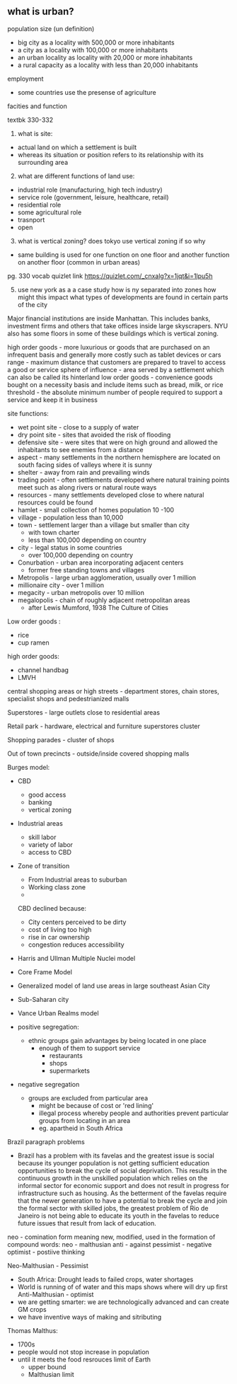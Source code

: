 ## what is urban?

population size (un definition)
- big city as a locality with 500,000 or more inhabitants
- a city as a locality with 100,000 or more inhabitants
- an urban locality as locality with 20,000 or more inhabitants
- a rural capacity as a locality with less than 20,000 inhabitants


employment
- some countries use the presense of agriculture

facities and function

textbk 330-332

1. what is site:
  - actual land on which a settlement is built
  - whereas its situation or position refers to its relationship with its surrounding area
2. what are different functions of land use:
- industrial role (manufacturing, high tech industry)
- service role (government, leisure, healthcare, retail)
- residential role
- some agricultural role
- trasnport
- open
3. what is vertical zoning? does tokyo use vertical zoning if so why
- same building is used for one function on one floor and another function on another floor (common in urban areas)

pg. 330 vocab quizlet link
https://quizlet.com/_cnxalg?x=1jqt&i=1lpu5h

5. use new york as a a case study how is ny separated into zones
how might this impact what types of developments are found in certain parts of the city

Major financial institutions are inside Manhattan. This includes banks, investment firms and others that take offices inside large skyscrapers. NYU also has some floors in some of these buildings which is vertical zoning.



high order goods - more luxurious or goods that are purchased on an infrequent basis and generally more costly such as tablet devices or cars
range - maximum distance that customers are prepared to travel to access a good or service
sphere of influence - area served by a settlement which can also be called its hinterland
low order goods - convenience goods bought on a necessity basis and include items such as bread, milk, or rice
threshold - the absolute minimum number of people required to support a service and keep it in business

site functions:
- wet point site - close to a supply of water
- dry point site - sites that avoided the risk of flooding
- defensive site - were sites that were on high ground and allowed the inhabitants to see enemies from a distance
- aspect - many settlements in the northern hemisphere are located on south facing sides of valleys where it is sunny
- shelter - away from rain and prevailing winds
- trading point - often settlements developed where natural training points meet such as along rivers or natural route ways
- resources - many settlements developed close to where natural resources could be found
- hamlet - small collection of homes population 10 -100
- village - population less than 10,000
- town - settlement larger than a village but smaller than city
  - with town charter
  - less than 100,000 depending on country
- city - legal status in some countries
  - over 100,000 depending on country
- Conurbation - urban area incorporating adjacent centers
  - former free standing towns and villages
- Metropolis - large urban agglomeration, usually over 1 million
- millionaire city - over 1 million
- megacity - urban metropolis over 10 million
- megalopolis - chain of roughly adjacent metropolitan areas
  - after Lewis Mumford, 1938 The Culture of Cities


Low order goods :
- rice
- cup ramen

high order goods:
- channel handbag
- LMVH

central shopping areas or high streets   - department stores, chain stores, specialist shops and pedestrianized malls

Superstores - large outlets close to residential areas

Retail park - hardware, electrical and furniture superstores cluster

Shopping parades -  cluster of shops

Out of town precincts - outside/inside covered shopping malls


Burges model:
- CBD
  - good access
  - banking
  - vertical zoning
- Industrial areas
  - skill labor
  - variety of labor
  - access to CBD
- Zone of transition
  - From Industrial areas to suburban
  - Working class zone
  -

  CBD declined because:
  - City centers perceived to be dirty
  - cost of living too high
  - rise in car ownership
  - congestion reduces accessibility

- Harris and Ullman Multiple Nuclei model
- Core Frame Model
- Generalized model of land use areas in large southeast
Asian City
- Sub-Saharan city
- Vance Urban Realms model

- positive segregation:
  - ethnic groups gain advantages by being located in one place
    - enough of them to support service
      - restaurants
      - shops
      - supermarkets
- negative segregation
  - groups are excluded from particular area
    - might be because of cost or 'red lining'
    - illegal process whereby people and authorities prevent particular groups from locating in an area
    - eg. apartheid in South Africa


Brazil paragraph problems
- Brazil has a problem with its favelas and the greatest issue is social because its younger population is not getting sufficient education opportunities to break the cycle of social deprivation. This results in the continuous growth in the unskilled population which relies on the informal sector for economic support and does not result in progress for infrastructure such as housing. As the betterment of the favelas require that the newer generation to have a potential to break the cycle and join the formal sector with skilled jobs, the greatest problem of Rio de Janeiro is not being able to educate its youth in the favelas to reduce future issues that result from lack of education.


neo - comination form meaning new, modified, used in the formation of compound words: neo - malthusian
anti - against
pessimist - negative
optimist - postiive thinking

Neo-Malthusian - Pessimist
- South Africa: Drought leads to failed crops, water shortages
- World is running of of water and this maps shows where will dry up first
Anti-Malthusian - optimist
- we are getting smarter: we are technologically advanced and can create GM crops
- we have inventive ways of making and sitributing

Thomas Malthus:
  - 1700s
  - people would not stop increase in population
  - until it meets the food resrouces limit of Earth
    - upper bound
    - Malthusian limit
